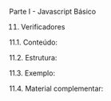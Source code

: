 Parte I - Javascript Básico

11. Verificadores

11.1. Conteúdo: 

11.2. Estrutura: 

11.3. Exemplo:

11.4. Material complementar:
